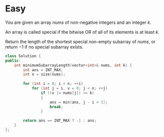 # Easy

You are given an array $nums$ of non-negative integers and an integer $k$.

An array is called special if the bitwise OR of all of its elements is at least $k$.

Return the length of the shortest special non-empty subarray of $nums$, or return $-1$ if no special subarray exists.

```cpp
class Solution {
public:
    int minimumSubarrayLength(vector<int>& nums, int k) {
        int ans = INT_MAX;
        int n = size(nums);
        
        for (int i = 0; i < n; ++i)
            for (int j = i, v = 0; j < n; ++j)
                if ((v |= nums[j]) >= k)
                {
                    ans = min(ans, j - i + 1);
                    break;
                }
        
        return ans == INT_MAX ? -1 : ans;
    }
};
```
